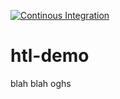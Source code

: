 [![Continous Integration](https://github.com/gearhead041/htl-demo/actions/workflows/ci-cd.yaml/badge.svg)](https://github.com/gearhead041/htl-demo/actions/workflows/ci-cd.yaml)
# htl-demo
blah blah 
oghs